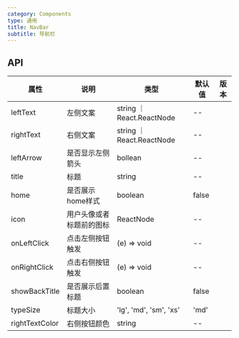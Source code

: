 ```yaml
---
category: Components
type: 通用
title: NavBar
subtitle: 导航栏
---
```


## API
| 属性 | 说明 | 类型 | 默认值 | 版本 |
| --- | --- | --- | --- | --- |
|leftText|左侧文案|string ｜ React.ReactNode |--|  |
|rightText|右侧文案 | string ｜ React.ReactNode|--|
|leftArrow|是否显示左侧箭头|bollean|--|   |
|title|标题|string|--|  |
|home|是否展示home样式| boolean| false|  |
|icon|用户头像或者标题前的图标| ReactNode |--|  |
|onLeftClick|点击左侧按钮触发|(e) => void|--|  |
|onRightClick|点击右侧按钮触发|(e) => void | --|   |
|showBackTitle|是否展示后置标题|boolean | false|   |
|typeSize|标题大小 |'lg', 'md', 'sm', 'xs'| 'md'|   |
|rightTextColor|右侧按钮颜色| string|--|   |